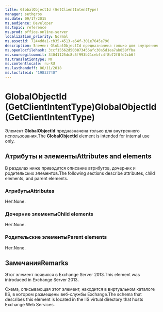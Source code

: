 ```yaml
---
title: GlobalObjectId (GetClientIntentType)
manager: sethgros
ms.date: 09/17/2015
ms.audience: Developer
ms.topic: reference
ms.prod: office-online-server
localization_priority: Normal
ms.assetid: 7244dda1-cb35-4513-a64f-301e7645e790
description: Элемент GlobalObjectId предназначена только для внутреннего использования.
ms.openlocfilehash: 3ccf15562d503873456afc30a5d1ea7ab858ffba
ms.sourcegitcommit: 34041125dc8c5f993b21cebfc4f8b72f0fd2cb6f
ms.translationtype: MT
ms.contentlocale: ru-RU
ms.lasthandoff: 06/11/2018
ms.locfileid: "19833740"
---
```

# <a name="globalobjectid-getclientintenttype"></a><span data-ttu-id="e02f2-103">GlobalObjectId (GetClientIntentType)</span><span class="sxs-lookup"><span data-stu-id="e02f2-103">GlobalObjectId (GetClientIntentType)</span></span>

<span data-ttu-id="e02f2-104">Элемент **GlobalObjectId** предназначена только для внутреннего использования.</span><span class="sxs-lookup"><span data-stu-id="e02f2-104">The **GlobalObjectId** element is intended for internal use only.</span></span> 

## <a name="attributes-and-elements"></a><span data-ttu-id="e02f2-105">Атрибуты и элементы</span><span class="sxs-lookup"><span data-stu-id="e02f2-105">Attributes and elements</span></span>

<span data-ttu-id="e02f2-106">В разделах ниже приводится описание атрибутов, дочерних и родительских элементов.</span><span class="sxs-lookup"><span data-stu-id="e02f2-106">The following sections describe attributes, child elements, and parent elements.</span></span>
  
### <a name="attributes"></a><span data-ttu-id="e02f2-107">Атрибуты</span><span class="sxs-lookup"><span data-stu-id="e02f2-107">Attributes</span></span>

<span data-ttu-id="e02f2-108">Нет.</span><span class="sxs-lookup"><span data-stu-id="e02f2-108">None.</span></span>
  
### <a name="child-elements"></a><span data-ttu-id="e02f2-109">Дочерние элементы</span><span class="sxs-lookup"><span data-stu-id="e02f2-109">Child elements</span></span>

<span data-ttu-id="e02f2-110">Нет.</span><span class="sxs-lookup"><span data-stu-id="e02f2-110">None.</span></span>
  
### <a name="parent-elements"></a><span data-ttu-id="e02f2-111">Родительские элементы</span><span class="sxs-lookup"><span data-stu-id="e02f2-111">Parent elements</span></span>

<span data-ttu-id="e02f2-112">Нет.</span><span class="sxs-lookup"><span data-stu-id="e02f2-112">None.</span></span>
  
## <a name="remarks"></a><span data-ttu-id="e02f2-113">Замечания</span><span class="sxs-lookup"><span data-stu-id="e02f2-113">Remarks</span></span>

<span data-ttu-id="e02f2-114">Этот элемент появился в Exchange Server 2013.</span><span class="sxs-lookup"><span data-stu-id="e02f2-114">This element was introduced in Exchange Server 2013.</span></span>
  
<span data-ttu-id="e02f2-115">Схема, описывающая этот элемент, находится в виртуальном каталоге IIS, в котором размещены веб-службы Exchange.</span><span class="sxs-lookup"><span data-stu-id="e02f2-115">The schema that describes this element is located in the IIS virtual directory that hosts Exchange Web Services.</span></span>
  

